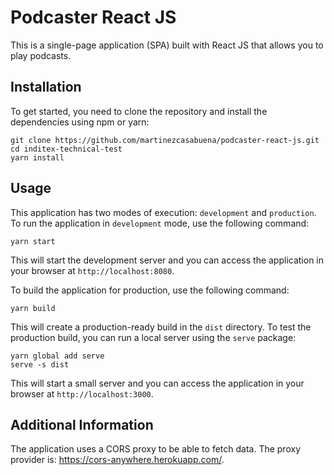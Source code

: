 # Podcaster React JS

This is a single-page application (SPA) built with React JS that allows you to play podcasts.

## Installation

To get started, you need to clone the repository and install the dependencies using npm or yarn:

```
git clone https://github.com/martinezcasabuena/podcaster-react-js.git
cd inditex-technical-test
yarn install
```

## Usage

This application has two modes of execution: `development` and `production`. To run the application in `development` mode, use the following command:

```
yarn start
```

This will start the development server and you can access the application in your browser at `http://localhost:8080`.

To build the application for production, use the following command:

```
yarn build
```

This will create a production-ready build in the `dist` directory. To test the production build, you can run a local server using the `serve` package:

```
yarn global add serve
serve -s dist
```

This will start a small server and you can access the application in your browser at `http://localhost:3000`.

## Additional Information

The application uses a CORS proxy to be able to fetch data. The proxy provider is: https://cors-anywhere.herokuapp.com/.
